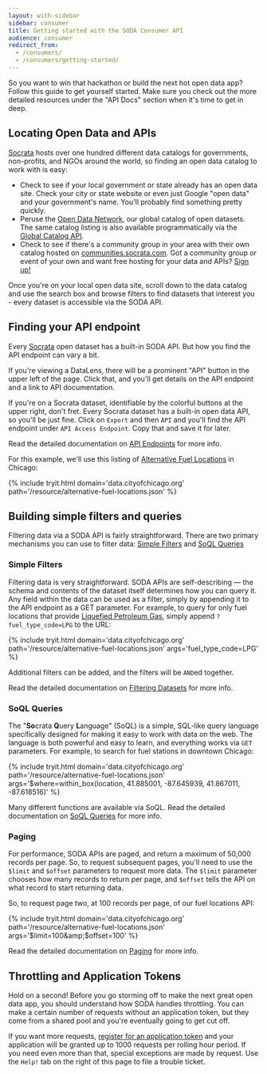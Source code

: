 ```yaml
---
layout: with-sidebar
sidebar: consumer
title: Getting started with the SODA Consumer API
audience: consumer
redirect_from:
  - /consumers/
  - /consumers/getting-started/
---
```


<!-- open("data", O_RDONLY); -->

So you want to win that hackathon or build the next hot open data app? Follow this guide to get yourself started. Make sure you check out the more detailed resources under the "API Docs" section when it's time to get in deep.

## Locating Open Data and APIs

[Socrata](http://socrata.com) hosts over one hundred different data catalogs for governments, non-profits, and NGOs around the world, so finding an open data catalog to work with is easy:

- Check to see if your local government or state already has an open data site. Check your city or state website or even just Google "open data" and your government's name. You'll probably find something pretty quickly.
- Peruse the [Open Data Network](http://www.opendatanetwork.com), our global catalog of open datasets. The same catalog listing is also available programmatically via the [Global Catalog API](http://labs.socrata.com/docs/search.html).
- Check to see if there's a community group in your area with their own catalog hosted on [communities.socrata.com](https://communities.socrata.com/). Got a community group or event of your own and want free hosting for your data and APIs? [Sign up!](http://hackathon-in-a-box.org/open-data-apis/community-groups.html)

Once you're on your local open data site, scroll down to the data catalog and use the search box and browse filters to find datasets that interest you - every dataset is accessible via the SODA API.

## Finding your API endpoint

Every [Socrata](http://socrata.com) open dataset has a built-in SODA API. But how you find the API endpoint can vary a bit.

If you're viewing a DataLens, there will be a prominent "API" button in the upper left of the page. Click that, and you'll get details on the API endpoint and a link to API documentation.

If you're on a Socrata dataset, identifiable by the colorful buttons at the upper right, don't fret. Every Socrata dataset has a built-in open data API, so you'll be just fine. Click on `Export` and then `API` and you'll find the API endpoint under `API Access Endpoint`. Copy that and save it for later.

<div class="well">
  Read the detailed documentation on <a href="/docs/endpoints.html">API Endpoints</a> for more info.
</div>

For this example, we'll use this listing of [Alternative Fuel Locations](https://data.cityofchicago.org/developers/docs/alternative-fuel-locations) in Chicago:

{% include tryit.html domain='data.cityofchicago.org' path='/resource/alternative-fuel-locations.json' %}

## Building simple filters and queries

Filtering data via a SODA API is fairly straightforward. There are two primary mechanisms you can use to filter data: [Simple Filters](/docs/filtering.html) and [SoQL Queries](/docs/queries/)


### Simple Filters

Filtering data is very straightforward. SODA APIs are self-describing &mdash; the schema and contents of the dataset itself determines how you can query it. Any field within the data can be used as a filter, simply by appending it to the API endpoint as a GET parameter. For example, to query for only fuel locations that provide [Liquefied Petroleum Gas](https://data.cityofchicago.org/developers/docs/alternative-fuel-locations), simply append `?fuel_type_code=LPG` to the URL:

{% include tryit.html domain='data.cityofchicago.org' path='/resource/alternative-fuel-locations.json' args='fuel_type_code=LPG' %}

Additional filters can be added, and the filters will be `AND`ed together.

<div class="well">
  Read the detailed documentation on <a href="/docs/filtering.html">Filtering Datasets</a> for more info.
</div>

### SoQL Queries

The "**So**crata **Q**uery **L**anguage" (SoQL) is a simple, SQL-like query language specifically designed for making it easy to work with data on the web. The language is both powerful and easy to learn, and everything works via `GET` parameters. For example, to search for fuel stations in downtown Chicago:

{% include tryit.html domain='data.cityofchicago.org' path='/resource/alternative-fuel-locations.json' args='$where=within_box(location, 41.885001, -87.645939, 41.867011, -87.618516)' %}

<div class="well">
  Many different functions are available via SoQL. Read the detailed documentation on <a href="/docs/queries/">SoQL Queries</a> for more info.
</div>

### Paging

For performance, SODA APIs are paged, and return a maximum of 50,000 records per page. So, to request subsequent pages, you'll need to use the `$limit` and `$offset` parameters to request more data. The `$limit` parameter chooses how many records to return per page, and `$offset` tells the API on what record to start returning data.

So, to request page two, at 100 records per page, of our fuel locations API:

{% include tryit.html domain='data.cityofchicago.org' path='/resource/alternative-fuel-locations.json' args='$limit=100&amp;$offset=100' %}

<div class="well">
  Read the detailed documentation on <a href="/docs/paging.html">Paging</a> for more info.
</div>

## Throttling and Application Tokens

Hold on a second! Before you go storming off to make the next great open data app, you should understand how SODA handles throttling. You can make a certain number of requests without an application token, but they come from a shared pool and you're eventually going to get cut off.

If you want more requests, [register for an application token](/register) and your application will be granted up to 1000 requests per rolling hour period. If you need even more than that, special exceptions are made by request. Use the `Help!` tab on the right of this page to file a trouble ticket.
